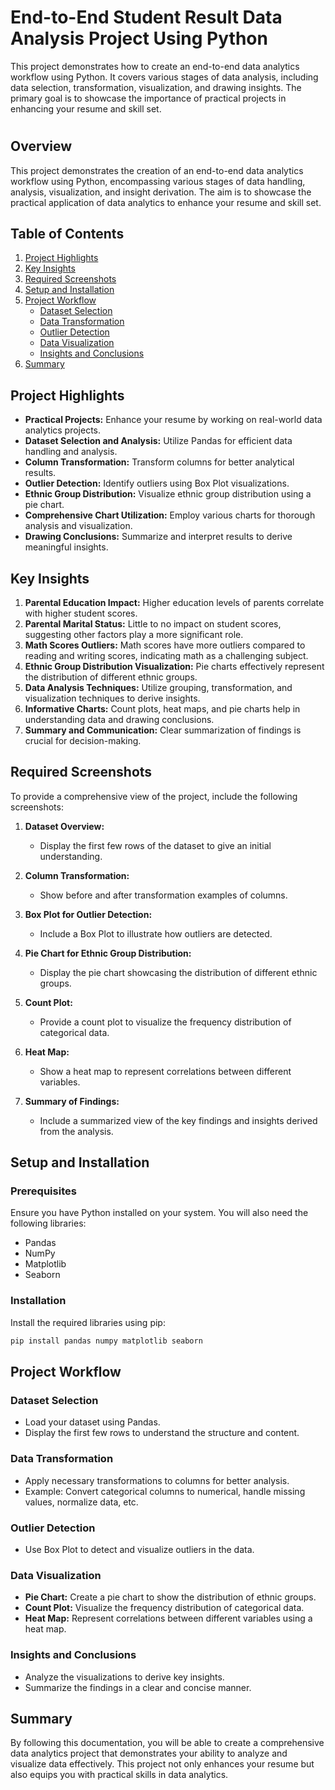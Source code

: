 # End-to-End Student Result Data Analysis Project Using Python
This project demonstrates how to create an end-to-end data analytics workflow using Python. It covers various stages of data analysis, including data selection, transformation, visualization, and drawing insights. The primary goal is to showcase the importance of practical projects in enhancing your resume and skill set.

# 

## Overview

This project demonstrates the creation of an end-to-end data analytics workflow using Python, encompassing various stages of data handling, analysis, visualization, and insight derivation. The aim is to showcase the practical application of data analytics to enhance your resume and skill set.

## Table of Contents

1. [Project Highlights](#project-highlights)
2. [Key Insights](#key-insights)
3. [Required Screenshots](#required-screenshots)
4. [Setup and Installation](#setup-and-installation)
5. [Project Workflow](#project-workflow)
   - [Dataset Selection](#dataset-selection)
   - [Data Transformation](#data-transformation)
   - [Outlier Detection](#outlier-detection)
   - [Data Visualization](#data-visualization)
   - [Insights and Conclusions](#insights-and-conclusions)
6. [Summary](#summary)

## Project Highlights

- **Practical Projects:** Enhance your resume by working on real-world data analytics projects.
- **Dataset Selection and Analysis:** Utilize Pandas for efficient data handling and analysis.
- **Column Transformation:** Transform columns for better analytical results.
- **Outlier Detection:** Identify outliers using Box Plot visualizations.
- **Ethnic Group Distribution:** Visualize ethnic group distribution using a pie chart.
- **Comprehensive Chart Utilization:** Employ various charts for thorough analysis and visualization.
- **Drawing Conclusions:** Summarize and interpret results to derive meaningful insights.

## Key Insights

1. **Parental Education Impact:** Higher education levels of parents correlate with higher student scores.
2. **Parental Marital Status:** Little to no impact on student scores, suggesting other factors play a more significant role.
3. **Math Scores Outliers:** Math scores have more outliers compared to reading and writing scores, indicating math as a challenging subject.
4. **Ethnic Group Distribution Visualization:** Pie charts effectively represent the distribution of different ethnic groups.
5. **Data Analysis Techniques:** Utilize grouping, transformation, and visualization techniques to derive insights.
6. **Informative Charts:** Count plots, heat maps, and pie charts help in understanding data and drawing conclusions.
7. **Summary and Communication:** Clear summarization of findings is crucial for decision-making.

## Required Screenshots

To provide a comprehensive view of the project, include the following screenshots:

1. **Dataset Overview:**
   - Display the first few rows of the dataset to give an initial understanding.
   
2. **Column Transformation:**
   - Show before and after transformation examples of columns.

3. **Box Plot for Outlier Detection:**
   - Include a Box Plot to illustrate how outliers are detected.

4. **Pie Chart for Ethnic Group Distribution:**
   - Display the pie chart showcasing the distribution of different ethnic groups.

5. **Count Plot:**
   - Provide a count plot to visualize the frequency distribution of categorical data.

6. **Heat Map:**
   - Show a heat map to represent correlations between different variables.

7. **Summary of Findings:**
   - Include a summarized view of the key findings and insights derived from the analysis.

## Setup and Installation

### Prerequisites

Ensure you have Python installed on your system. You will also need the following libraries:

- Pandas
- NumPy
- Matplotlib
- Seaborn

### Installation

Install the required libraries using pip:

```bash
pip install pandas numpy matplotlib seaborn
```

## Project Workflow

### Dataset Selection

- Load your dataset using Pandas.
- Display the first few rows to understand the structure and content.

### Data Transformation

- Apply necessary transformations to columns for better analysis.
- Example: Convert categorical columns to numerical, handle missing values, normalize data, etc.

### Outlier Detection

- Use Box Plot to detect and visualize outliers in the data.

### Data Visualization

- **Pie Chart:** Create a pie chart to show the distribution of ethnic groups.
- **Count Plot:** Visualize the frequency distribution of categorical data.
- **Heat Map:** Represent correlations between different variables using a heat map.

### Insights and Conclusions

- Analyze the visualizations to derive key insights.
- Summarize the findings in a clear and concise manner.

## Summary

By following this documentation, you will be able to create a comprehensive data analytics project that demonstrates your ability to analyze and visualize data effectively. This project not only enhances your resume but also equips you with practical skills in data analytics.
